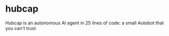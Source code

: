 # hubcap
Hubcap is an autonomous AI agent in 25 lines of code: a small Autobot that you can't trust

